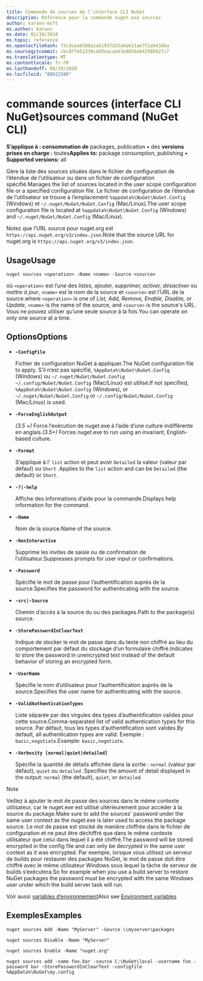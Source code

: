 ```yaml
---
title: Commande de sources de l’interface CLI NuGet
description: Référence pour la commande nuget.exe sources
author: karann-msft
ms.author: karann
ms.date: 01/18/2018
ms.topic: reference
ms.openlocfilehash: 73c9cea8200a1ab1937d25a9a611ae7f2a943dba
ms.sourcegitcommit: cbc87fe51330cdd3eacaad3e8656eb4258882fc7
ms.translationtype: MT
ms.contentlocale: fr-FR
ms.lasthandoff: 08/19/2020
ms.locfileid: "88622588"
---
```

# <a name="sources-command-nuget-cli"></a><span data-ttu-id="c2054-103">commande sources (interface CLI NuGet)</span><span class="sxs-lookup"><span data-stu-id="c2054-103">sources command (NuGet CLI)</span></span>

<span data-ttu-id="c2054-104">**S’applique à : consommation de** packages, publication &bullet; des **versions prises en charge :** toutes</span><span class="sxs-lookup"><span data-stu-id="c2054-104">**Applies to:** package consumption, publishing &bullet; **Supported versions:** all</span></span>

<span data-ttu-id="c2054-105">Gère la liste des sources situées dans le fichier de configuration de l’étendue de l’utilisateur ou dans un fichier de configuration spécifié.</span><span class="sxs-lookup"><span data-stu-id="c2054-105">Manages the list of sources located in the user scope configuration file or a specified configuration file.</span></span> <span data-ttu-id="c2054-106">Le fichier de configuration de l’étendue de l’utilisateur se trouve à l’emplacement `%appdata%\NuGet\NuGet.Config` (Windows) et `~/.nuget/NuGet/NuGet.Config` (Mac/Linux).</span><span class="sxs-lookup"><span data-stu-id="c2054-106">The user scope configuration file is located at `%appdata%\NuGet\NuGet.Config` (Windows) and `~/.nuget/NuGet/NuGet.Config` (Mac/Linux).</span></span>

<span data-ttu-id="c2054-107">Notez que l’URL source pour nuget.org est `https://api.nuget.org/v3/index.json`.</span><span class="sxs-lookup"><span data-stu-id="c2054-107">Note that the source URL for nuget.org is `https://api.nuget.org/v3/index.json`.</span></span>

## <a name="usage"></a><span data-ttu-id="c2054-108">Usage</span><span class="sxs-lookup"><span data-stu-id="c2054-108">Usage</span></span>

```cli
nuget sources <operation> -Name <name> -Source <source>
```

<span data-ttu-id="c2054-109">où `<operation>` est l’une des *listes, ajouter, supprimer, activer, désactiver* ou *mettre à jour*, `<name>` est le nom de la source et `<source>` est l’URL de la source.</span><span class="sxs-lookup"><span data-stu-id="c2054-109">where `<operation>` is one of *List, Add, Remove, Enable, Disable,* or *Update*, `<name>` is the name of the source, and `<source>` is the source's URL.</span></span> <span data-ttu-id="c2054-110">Vous ne pouvez utiliser qu’une seule source à la fois.</span><span class="sxs-lookup"><span data-stu-id="c2054-110">You can operate on only one source at a time.</span></span>

## <a name="options"></a><span data-ttu-id="c2054-111">Options</span><span class="sxs-lookup"><span data-stu-id="c2054-111">Options</span></span>

- **`-ConfigFile`**

  <span data-ttu-id="c2054-112">Fichier de configuration NuGet à appliquer.</span><span class="sxs-lookup"><span data-stu-id="c2054-112">The NuGet configuration file to apply.</span></span> <span data-ttu-id="c2054-113">S’il n’est pas spécifié, `%AppData%\NuGet\NuGet.Config` (Windows) ou `~/.nuget/NuGet/NuGet.Config` `~/.config/NuGet/NuGet.Config` (Mac/Linux) est utilisé.</span><span class="sxs-lookup"><span data-stu-id="c2054-113">If not specified, `%AppData%\NuGet\NuGet.Config` (Windows), or `~/.nuget/NuGet/NuGet.Config` or `~/.config/NuGet/NuGet.Config` (Mac/Linux) is used.</span></span>

- **`-ForceEnglishOutput`**

  <span data-ttu-id="c2054-114">*(3.5 +)* Force l’exécution de nuget.exe à l’aide d’une culture indifférente en anglais.</span><span class="sxs-lookup"><span data-stu-id="c2054-114">*(3.5+)* Forces nuget.exe to run using an invariant, English-based culture.</span></span>

- **`-Format`**

  <span data-ttu-id="c2054-115">S’applique à l' `list` action et peut avoir `Detailed` la valeur (valeur par défaut) ou `Short` .</span><span class="sxs-lookup"><span data-stu-id="c2054-115">Applies to the `list` action and can be `Detailed` (the default) or `Short`.</span></span>

- **`-?|-help`**

  <span data-ttu-id="c2054-116">Affiche des informations d’aide pour la commande.</span><span class="sxs-lookup"><span data-stu-id="c2054-116">Displays help information for the command.</span></span>

- **`-Name`**

  <span data-ttu-id="c2054-117">Nom de la source.</span><span class="sxs-lookup"><span data-stu-id="c2054-117">Name of the source.</span></span>

- **`-NonInteractive`**

  <span data-ttu-id="c2054-118">Supprime les invites de saisie ou de confirmation de l’utilisateur.</span><span class="sxs-lookup"><span data-stu-id="c2054-118">Suppresses prompts for user input or confirmations.</span></span>

- **`-Password`**

  <span data-ttu-id="c2054-119">Spécifie le mot de passe pour l’authentification auprès de la source.</span><span class="sxs-lookup"><span data-stu-id="c2054-119">Specifies the password for authenticating with the source.</span></span>

- **`-src|-Source`**

  <span data-ttu-id="c2054-120">Chemin d’accès à la source du ou des packages.</span><span class="sxs-lookup"><span data-stu-id="c2054-120">Path to the package(s) source.</span></span>

- **`-StorePasswordInClearText`**

  <span data-ttu-id="c2054-121">Indique de stocker le mot de passe dans du texte non chiffré au lieu du comportement par défaut du stockage d’un formulaire chiffré.</span><span class="sxs-lookup"><span data-stu-id="c2054-121">Indicates to store the password in unencrypted text instead of the default behavior of storing an encrypted form.</span></span>

- **`-UserName`**

  <span data-ttu-id="c2054-122">Spécifie le nom d’utilisateur pour l’authentification auprès de la source.</span><span class="sxs-lookup"><span data-stu-id="c2054-122">Specifies the user name for authenticating with the source.</span></span>

- **`-ValidAuthenticationTypes`**

  <span data-ttu-id="c2054-123">Liste séparée par des virgules des types d’authentification valides pour cette source.</span><span class="sxs-lookup"><span data-stu-id="c2054-123">Comma-separated list of valid authentication types for this source.</span></span> <span data-ttu-id="c2054-124">Par défaut, tous les types d’authentification sont valides.</span><span class="sxs-lookup"><span data-stu-id="c2054-124">By default, all authentication types are valid.</span></span> <span data-ttu-id="c2054-125">Exemple : `basic,negotiate`.</span><span class="sxs-lookup"><span data-stu-id="c2054-125">Example: `basic,negotiate`.</span></span>

- **`-Verbosity [normal|quiet|detailed]`**

  <span data-ttu-id="c2054-126">Spécifie la quantité de détails affichée dans la sortie : `normal` (valeur par défaut), `quiet` ou `detailed` .</span><span class="sxs-lookup"><span data-stu-id="c2054-126">Specifies the amount of detail displayed in the output: `normal` (the default), `quiet`, or `detailed`.</span></span>

> [!Note]
> <span data-ttu-id="c2054-127">Veillez à ajouter le mot de passe des sources dans le même contexte utilisateur, car le nuget.exe est utilisé ultérieurement pour accéder à la source du package.</span><span class="sxs-lookup"><span data-stu-id="c2054-127">Make sure to add the sources' password under the same user context as the nuget.exe is later used to access the package source.</span></span> <span data-ttu-id="c2054-128">Le mot de passe est stocké de manière chiffrée dans le fichier de configuration et ne peut être déchiffré que dans le même contexte utilisateur que celui dans lequel il a été chiffré.</span><span class="sxs-lookup"><span data-stu-id="c2054-128">The password will be stored encrypted in the config file and can only be decrypted in the same user context as it was encrypted.</span></span> <span data-ttu-id="c2054-129">Par exemple, lorsque vous utilisez un serveur de builds pour restaurer des packages NuGet, le mot de passe doit être chiffré avec le même utilisateur Windows sous lequel la tâche de serveur de builds s’exécutera.</span><span class="sxs-lookup"><span data-stu-id="c2054-129">So for example when you use a build server to restore NuGet packages the password must be encrypted with the same Windows user under which  the build server task will run.</span></span>

<span data-ttu-id="c2054-130">Voir aussi [variables d’environnement](cli-ref-environment-variables.md)</span><span class="sxs-lookup"><span data-stu-id="c2054-130">Also see [Environment variables](cli-ref-environment-variables.md)</span></span>

## <a name="examples"></a><span data-ttu-id="c2054-131">Exemples</span><span class="sxs-lookup"><span data-stu-id="c2054-131">Examples</span></span>

```cli
nuget sources Add -Name "MyServer" -Source \\myserver\packages

nuget sources Disable -Name "MyServer"

nuget sources Enable -Name "nuget.org"

nuget sources add -name foo.bar -source C:\NuGet\local -username foo -password bar -StorePasswordInClearText -configfile %AppData%\NuGet\my.config
```
